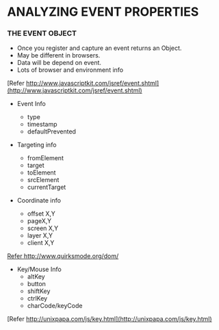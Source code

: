 # ANALYZING EVENT PROPERTIES

### THE EVENT OBJECT

- Once you register and capture an event returns an Object.
- May be different in browsers.
- Data will be depend on event.
- Lots of browser and environment info


[Refer http://www.javascriptkit.com/jsref/event.shtml](http://www.javascriptkit.com/jsref/event.shtml)


- Event Info
	- type
	- timestamp
	- defaultPrevented

- Targeting info
	- fromElement
	- target
	- toElement
	- srcElement
	- currentTarget

- Coordinate info
	- offset X,Y
	- pageX,Y
	- screen X,Y
	- layer X,Y
	- client X,Y

[Refer http://www.quirksmode.org/dom/ ](http://www.quirksmode.org/dom/)

- Key/Mouse Info
	- altKey
	- button
	- shiftKey
	- ctrlKey
	-	charCode/keyCode

[Refer http://unixpapa.com/js/key.html](http://unixpapa.com/js/key.html)